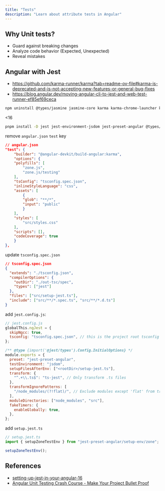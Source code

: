 ```yaml
---
title: "Tests"
description: "Learn about attribute tests in Angular"
---
```


## Why Unit tests?

- Guard against breaking changes
- Analyze code behavior (Expected, Unexpected)
- Reveal mistakes

## Angular with Jest

- https://github.com/karma-runner/karma?tab=readme-ov-file#karma-is-deprecated-and-is-not-accepting-new-features-or-general-bug-fixes
- https://blog.angular.dev/moving-angular-cli-to-jest-and-web-test-runner-ef85ef69ceca

```sh
npm uninstall @types/jasmine jasmine-core karma karma-chrome-launcher karma-coverage karma-jasmine karma-jasmine-html-reporter
```

<16

```sh
pnpm install -D jest jest-environment-jsdom jest-preset-angular @types/jest
```

remove `angular.json` `test` key

```json
// angular.json
"test": {
    "builder": "@angular-devkit/build-angular:karma",
    "options": {
    "polyfills": [
        "zone.js",
        "zone.js/testing"
    ],
    "tsConfig": "tsconfig.spec.json",
    "inlineStyleLanguage": "css",
    "assets": [
        {
        "glob": "**/*",
        "input": "public"
        }
    ],
    "styles": [
        "src/styles.css"
    ],
    "scripts": [],
    "codeCoverage": true
    }
},
```

update `tsconfig.spec.json`

```json
// tsconfig.spec.json
{
  "extends": "./tsconfig.json",
  "compilerOptions": {
    "outDir": "./out-tsc/spec",
    "types": ["jest"]
  },
  "files": ["src/setup-jest.ts"],
  "include": ["src/**/*.spec.ts", "src/**/*.d.ts"]
}
```

add `jest.config.js`:

```js
// jest.config.js
globalThis.ngJest = {
  skipNgcc: true,
  tsconfig: "tsconfig.spec.json", // this is the project root tsconfig
};

/** @type {import('@jest/types').Config.InitialOptions} */
module.exports = {
  preset: "jest-preset-angular",
  testEnvironment: "jsdom",
  setupFilesAfterEnv: ["<rootDir>/setup-jest.ts"],
  transform: {
    "^.+\\.ts$": "ts-jest", // Only transform .ts files
  },
  transformIgnorePatterns: [
    "/node_modules/(?!flat)/", // Exclude modules except 'flat' from transformation
  ],
  moduleDirectories: ["node_modules", "src"],
  fakeTimers: {
    enableGlobally: true,
  },
};
```

add `setup.jest.ts`

```ts
// setup.jest.ts
import { setupZoneTestEnv } from "jest-preset-angular/setup-env/zone";

setupZoneTestEnv();
```

## References

- [setting-up-jest-in-your-angular-16](https://medium.com/@philip.mutua/setting-up-jest-in-your-angular-16-project-3638ef65f3a3)
- [Angular Unit Testing Crash Course - Make Your Project Bullet Proof](https://www.youtube.com/watch?v=V322hFii-H8&list=WL&index=1)
